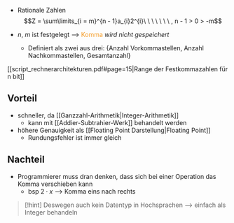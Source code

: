 - Rationale Zahlen
$$Z = \sum\limits_{i = m}^{n - 1}a_{i}2^{i}\ \ \ \ \ \ \ , n - 1 > 0 > -m$$

- $n$, $m$ ist festgelegt --> <span style="color:rgb(245, 154, 35)">Komma</span> _wird nicht gespeichert_
	-  Definiert als zwei aus drei: {Anzahl Vorkommastellen, Anzahl Nachkommastellen, Gesamtanzahl}

[[script_rechnerarchitekturen.pdf#page=15|Range der Festkommazahlen für n bit]]


## Vorteil
- schneller, da [[Ganzzahl-Arithmetik|Integer-Arithmetik]]
	- kann mit [[Addier-Subtrahier-Werk]] behandelt werden
- höhere Genauigkeit als [[Floating Point Darstellung|Floating Point]]
	- Rundungsfehler ist immer gleich

## Nachteil
- Programmierer muss dran denken, dass sich bei einer Operation das Komma verschieben kann
	- bsp $2 \cdot x$ --> Komma eins nach rechts

> [!hint] Deswegen auch kein Datentyp in Hochsprachen --> einfach als Integer behandeln